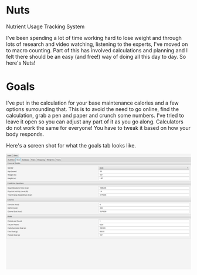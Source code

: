 # Nuts
Nutrient Usage Tracking System

I've been spending a lot of time working hard to lose weight and through lots of research and video watching, listening to the experts, I've moved on to macro counting. Part of this has involved calculations and planning and I felt there should be an easy (and free!) way of doing all this day to day. So here's Nuts!

# Goals

I've put in the calculation for your base maintenance calories and a few options surrounding that. This is to avoid the need to go online, find the calculation, grab a pen and paper and crunch some numbers. I've tried to leave it open so you can adjust any part of it as you go along. Calculators do not work the same for everyone! You have to tweak it based on how your body responds.

Here's a screen shot for what the goals tab looks like.

![Goal](/nuts/documentation/images/goal-screen.png)
